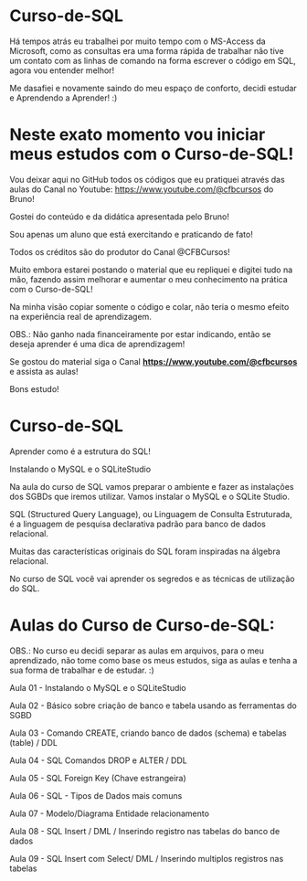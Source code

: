 # Curso-de-SQL
Há tempos atrás eu trabalhei por muito tempo com o MS-Access da Microsoft, como as consultas era uma forma rápida de trabalhar não tive um contato com as linhas de comando na forma escrever o código em SQL, agora vou entender melhor!

Me dasafiei e novamente saindo do meu espaço de conforto, decidi estudar e Aprendendo a Aprender! :)

# Neste exato momento vou iniciar meus estudos com o Curso-de-SQL!
Vou deixar aqui no GitHub todos os códigos que eu pratiquei através das aulas do Canal no Youtube: https://www.youtube.com/@cfbcursos do Bruno!

Gostei do conteúdo e da didática apresentada pelo Bruno!

Sou apenas um aluno que está exercitando e praticando de fato!

Todos os créditos são do produtor do Canal @CFBCursos!

Muito embora estarei postando o material que eu repliquei e digitei tudo na mão, fazendo assim melhorar e aumentar o meu conhecimento na prática com o Curso-de-SQL!

Na minha visão copiar somente o código e colar, não teria o mesmo efeito na experiência real de aprendizagem.

OBS.: Não ganho nada financeiramente por estar indicando, então se deseja aprender é uma dica de aprendizagem!

Se gostou do material siga o Canal **https://www.youtube.com/@cfbcursos** e assista as aulas!

Bons estudo!

# Curso-de-SQL
Aprender como é a estrutura do SQL!

Instalando o MySQL e o SQLiteStudio

Na aula do curso de SQL vamos preparar o ambiente e fazer as instalações dos SGBDs que iremos utilizar. Vamos instalar o MySQL e o SQLite Studio.

SQL (Structured Query Language), ou Linguagem de Consulta Estruturada, é a linguagem de pesquisa declarativa padrão para banco de dados relacional.

Muitas das características originais do SQL foram inspiradas na álgebra relacional.

No curso de SQL você vai aprender os segredos e as técnicas de utilização do SQL.

# Aulas do Curso de Curso-de-SQL:

OBS.: No curso eu decidi separar as aulas em arquivos, para o meu aprendizado, não tome como base os meus estudos, siga as aulas e tenha a sua forma de trabalhar e de estudar. :)

Aula 01 - Instalando o MySQL e o SQLiteStudio

Aula 02 - Básico sobre criação de banco e tabela usando as ferramentas do SGBD

Aula 03 - Comando CREATE, criando banco de dados (schema) e tabelas (table) / DDL

Aula 04 - SQL Comandos DROP e ALTER / DDL

Aula 05 - SQL Foreign Key (Chave estrangeira)

Aula 06 - SQL - Tipos de Dados mais comuns

Aula 07 - Modelo/Diagrama Entidade relacionamento

Aula 08 - SQL Insert / DML / Inserindo registro nas tabelas do banco de dados

Aula 09 - SQL Insert com Select/ DML / Inserindo multiplos registros nas tabelas